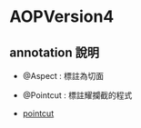 # AOPVersion4

## annotation 說明
- @Aspect : 標註為切面
- @Pointcut : 標註耀攔截的程式


- [pointcut](https://www.baeldung.com/spring-aop-pointcut-tutorial)